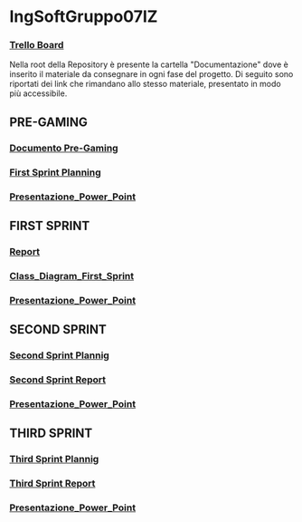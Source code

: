 # IngSoftGruppo07IZ
###  [Trello Board](https://trello.com/invite/b/67cdb0defecf6823402b8203/ATTI47d9ee31c6fd4e6fe0cca3ea3f6e083d41EC1356/ingsoftware) 
Nella root della Repository è presente la cartella "Documentazione" dove è inserito il materiale da consegnare in ogni fase del progetto.
Di seguito sono riportati dei link che rimandano allo stesso materiale, presentato in modo più accessibile.

## PRE-GAMING
###  [Documento Pre-Gaming](https://docs.google.com/document/d/1QE9YszeibzB3b4AYQbOyFLfh0w1KY5aMFM5_X5htci0/edit?usp=sharing)

###  [First Sprint Planning](https://docs.google.com/document/d/1fxR3olTz1N2TVSuh-OLeVsfWoxgXUZpoeKmwf3IaHVA/edit?usp=sharing)

### [Presentazione_Power_Point](https://docs.google.com/presentation/d/1LYSJy-kOEAxT24G1dvqjUAobic3vSY9NXXrqVDhS_sE/edit?usp=sharing)

## FIRST SPRINT

### [Report](https://docs.google.com/document/d/1jJE9Fkpg6o8A_PP8S-I_-tJ0Bza4O5VWjTNYGDgwW5Y/edit?usp=sharing)

### [Class_Diagram_First_Sprint](https://drive.google.com/file/d/1FMH5MT17I66ZMrn9jYeB74NZ4OpPttQU/view?usp=sharing )

### [Presentazione_Power_Point](https://docs.google.com/presentation/d/1gJ62nf73e-cxNfoVYIvTTtq1t6gPNg7BfQKfRRIST0k/edit?usp=sharing)

## SECOND SPRINT

### [Second Sprint Plannig]()

### [Second Sprint Report]()

### [Presentazione_Power_Point](https://docs.google.com/presentation/d/1iaX7LsA-tDRFe7NSMd-4xazoCv7F0o2BFVWP6_EOLpw/edit?usp=sharing)

## THIRD SPRINT

### [Third Sprint Plannig]()

### [Third Sprint Report]()

### [Presentazione_Power_Point]()

